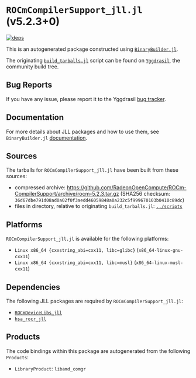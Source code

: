 # `ROCmCompilerSupport_jll.jl` (v5.2.3+0)

[![deps](https://juliahub.com/docs/ROCmCompilerSupport_jll/deps.svg)](https://juliahub.com/ui/Packages/ROCmCompilerSupport_jll/EFyNI?page=2)

This is an autogenerated package constructed using [`BinaryBuilder.jl`](https://github.com/JuliaPackaging/BinaryBuilder.jl).

The originating [`build_tarballs.jl`](https://github.com/JuliaPackaging/Yggdrasil/blob/2ef789e56a012aba54f6181fcf65e0acdf06cd8d/R/ROCmCompilerSupport/ROCmCompilerSupport@5.2.3/build_tarballs.jl) script can be found on [`Yggdrasil`](https://github.com/JuliaPackaging/Yggdrasil/), the community build tree.

## Bug Reports

If you have any issue, please report it to the Yggdrasil [bug tracker](https://github.com/JuliaPackaging/Yggdrasil/issues).

## Documentation

For more details about JLL packages and how to use them, see `BinaryBuilder.jl` [documentation](https://docs.binarybuilder.org/stable/jll/).

## Sources

The tarballs for `ROCmCompilerSupport_jll.jl` have been built from these sources:

* compressed archive: https://github.com/RadeonOpenCompute/ROCm-CompilerSupport/archive/rocm-5.2.3.tar.gz (SHA256 checksum: `36d67dbe791d08ad0a02f0f3aedd46059848a0a232c5f999670103b0410c89dc`)
* files in directory, relative to originating `build_tarballs.jl`: [`../scripts`](https://github.com/JuliaPackaging/Yggdrasil/tree/2ef789e56a012aba54f6181fcf65e0acdf06cd8d/R/ROCmCompilerSupport/ROCmCompilerSupport@5.2.3/scripts)

## Platforms

`ROCmCompilerSupport_jll.jl` is available for the following platforms:

* `Linux x86_64 {cxxstring_abi=cxx11, libc=glibc}` (`x86_64-linux-gnu-cxx11`)
* `Linux x86_64 {cxxstring_abi=cxx11, libc=musl}` (`x86_64-linux-musl-cxx11`)

## Dependencies

The following JLL packages are required by `ROCmCompilerSupport_jll.jl`:

* [`ROCmDeviceLibs_jll`](https://github.com/JuliaBinaryWrappers/ROCmDeviceLibs_jll.jl)
* [`hsa_rocr_jll`](https://github.com/JuliaBinaryWrappers/hsa_rocr_jll.jl)

## Products

The code bindings within this package are autogenerated from the following `Products`:

* `LibraryProduct`: `libamd_comgr`
